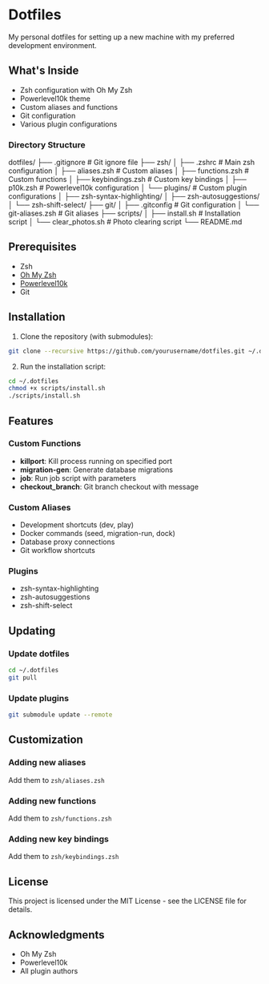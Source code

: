 # Dotfiles

My personal dotfiles for setting up a new machine with my preferred development environment.

## What's Inside

- Zsh configuration with Oh My Zsh
- Powerlevel10k theme
- Custom aliases and functions
- Git configuration
- Various plugin configurations

### Directory Structure

dotfiles/
├── .gitignore # Git ignore file
├── zsh/
│ ├── .zshrc # Main zsh configuration
│ ├── aliases.zsh # Custom aliases
│ ├── functions.zsh # Custom functions
│ ├── keybindings.zsh # Custom key bindings
│ ├── p10k.zsh # Powerlevel10k configuration
│ └── plugins/ # Custom plugin configurations
│ ├── zsh-syntax-highlighting/
│ ├── zsh-autosuggestions/
│ └── zsh-shift-select/
├── git/
│ ├── .gitconfig # Git configuration
│ └── git-aliases.zsh # Git aliases
├── scripts/
│ ├── install.sh # Installation script
│ └── clear_photos.sh # Photo clearing script
└── README.md

## Prerequisites

- Zsh
- [Oh My Zsh](https://ohmyz.sh/)
- [Powerlevel10k](https://github.com/romkatv/powerlevel10k)
- Git

## Installation

1. Clone the repository (with submodules):

```bash
git clone --recursive https://github.com/yourusername/dotfiles.git ~/.dotfiles
```

2. Run the installation script:

```bash
cd ~/.dotfiles
chmod +x scripts/install.sh
./scripts/install.sh
```

## Features

### Custom Functions

- **killport**: Kill process running on specified port
- **migration-gen**: Generate database migrations
- **job**: Run job script with parameters
- **checkout_branch**: Git branch checkout with message

### Custom Aliases

- Development shortcuts (dev, play)
- Docker commands (seed, migration-run, dock)
- Database proxy connections
- Git workflow shortcuts

### Plugins

- zsh-syntax-highlighting
- zsh-autosuggestions
- zsh-shift-select

## Updating

### Update dotfiles

```bash
cd ~/.dotfiles
git pull
```

### Update plugins

```bash
git submodule update --remote
```

## Customization

### Adding new aliases

Add them to `zsh/aliases.zsh`

### Adding new functions

Add them to `zsh/functions.zsh`

### Adding new key bindings

Add them to `zsh/keybindings.zsh`

## License

This project is licensed under the MIT License - see the LICENSE file for details.

## Acknowledgments

- Oh My Zsh
- Powerlevel10k
- All plugin authors
